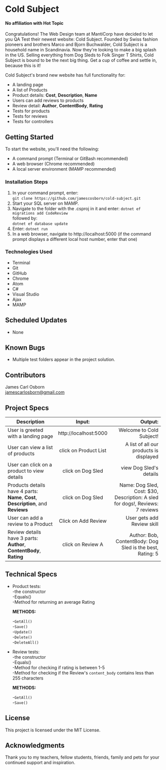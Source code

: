 # Cold Subject  
#### No affiliation with Hot Topic  

Congratulations! The Web Design team at MantiCorp have decided to let you QA Test their newest website: Cold Subject. Founded by Swiss fashion pioneers and brothers Marco and Bjorn Buchwalder, Cold Subject is a household name in Scandinavia. Now they're looking to make a big splash in the US. Selling everything from Dog Sleds to Folk Singer T Shirts, Cold Subject is bound to be the next big thing. Get a cup of coffee and settle in, because this is it!

Cold Subject's brand new website has full functionality for:  
* A landing page  
* A list of Products  
* Product details: __Cost__, __Description__, __Name__  
* Users can add reviews to products  
* Review detail: __Author__, __ContentBody__, __Rating__  
* Tests for products
* Tests for reviews
* Tests for controllers

## Getting Started

To start the website, you'll need the following:

* A command prompt (Terminal or GitBash recommended)
* A web browser (Chrome recommended)
* A local server environment (MAMP recommended)

### Installation Steps

1. In your command prompt, enter:  
  `git clone https://github.com/jamescosborn/cold-subject.git`
2. Start your SQL server on MAMP.
3. Navigate to the folder with the .csproj in it and enter: `dotnet ef migrations add CodeReview`    
followed by:  
`dotnet ef database update  `
4. Enter:  `dotnet run`
5. In a web browser, navigate to http://localhost:5000 (if the command prompt displays a different local host number, enter that one)

### Technologies Used

* Terminal  
* Git  
* GitHub   
* Chrome  
* Atom  
* C#  
* Visual Studio  
* Ajax  
* MAMP

## Scheduled Updates

* None

## Known Bugs

* Multiple test folders appear in the project solution.

## Contributors

James Carl Osborn  
jamescarlosborn@gmail.com  

## Project Specs

| Description        | Input:           | Output:  |
| ------------- |:-------------:| -----:|
| User is greeted with a landing page       | http://localhost:5000       | Welcome to Cold Subject!    |
| User can view a list of products       | click on Product List       | A list of all our products is displayed    |
| User can click on a product to view details       | click on Dog Sled       | view Dog Sled's details    |
| Products details have 4 parts: __Name__, __Cost__, __Description__, and __Reviews__       |  click on Dog Sled       | Name: Dog Sled, Cost: $30, Description: A sled for dogs!, Reviews: 7 reviews  |
| User can add a review to a Product  |  Click on Add Review  | User gets add Review skill  |
| Review details have 3 parts: __Author__, __ContentBody__, __Rating__ | click on Review A  | Author: Bob, ContentBody: Dog Sled is the best, Rating: 5  |

## Technical Specs

* Product tests:     
  -the constructor  
  -Equals()  
  -Method for returning an average Rating  

  __METHODS:__  

  -`GetAll()`  
  -`Save()`  
  -`Update()`  
  -`Delete()`  
  -`DeleteAll()`  

* Review tests:  
  -the constructor  
  -Equals()  
  -Method for checking if rating is between 1-5  
  -Method for checking if the Review's `content_body` contains less than 255 characters  

  __METHODS:__  

  -`GetAll()`  
  -`Save()`  


## License

This project is licensed under the MIT License.

## Acknowledgments

Thank you to my teachers, fellow students, friends, family and pets for your continued support and inspiration.  
